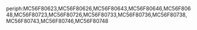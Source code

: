 periph:MC56F80623,MC56F80626,MC56F80643,MC56F80646,MC56F80648,MC56F80723,MC56F80726,MC56F80733,MC56F80736,MC56F80738,MC56F80743,MC56F80746,MC56F80748
